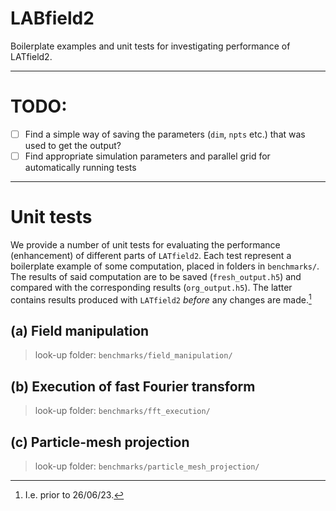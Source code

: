 # LABfield2
Boilerplate examples and unit tests for investigating performance of LATfield2.

---

# TODO:
- [ ] Find a simple way of saving the parameters (`dim`, `npts` etc.) that was used to get the output?
- [ ] Find appropriate simulation parameters and parallel grid for automatically running tests

---

# Unit tests
We provide a number of unit tests for evaluating the performance (enhancement) of different parts of `LATfield2`. Each test represent a boilerplate example of some computation, placed in folders in `benchmarks/`. The results of said computation are to be saved (`fresh_output.h5`) and compared with the corresponding results (`org_output.h5`). The latter contains results produced with `LATfield2` _before_ any changes are made.[^1]


[^1]: I.e. prior to 26/06/23.

## **(a)** Field manipulation
> look-up folder: `benchmarks/field_manipulation/`


## **(b)** Execution of fast Fourier transform
> look-up folder: `benchmarks/fft_execution/`


## **(c)** Particle-mesh projection
> look-up folder: `benchmarks/particle_mesh_projection/`

